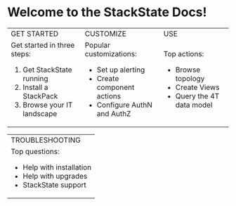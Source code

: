 # Welcome to the StackState Docs!

<table>
  <tbody>
    <tr>
      <td>GET STARTED</td>
      <td>CUSTOMIZE</td>
      <td>USE</td>
    </tr>
    <tr>
    <td>
    Get started in three steps:
      <ol>
        <li />Get StackState running
        <li />Install a StackPack
        <li />Browse your IT landscape
      </ol>
    </td>
    <td>
    Popular customizations:
      <ul>
        <li />Set up alerting
        <li />Create component actions
        <li />Configure AuthN and AuthZ
      </ul>
    </td>
    <td>
    Top actions:
      <ul>
        <li />Browse topology
        <li />Create Views
        <li />Query the 4T data model
      </ul>
    </td>
    </tr>
    </tbody>
  </table>

<table>
  <tbody>
    <tr>
    <td>TROUBLESHOOTING</td>
    </tr>
    <tr>
    <td>
    Top questions:
    <ul>
      <li />Help with installation
      <li />Help with upgrades
      <li />StackState support
    </ul>
    </td>
    </tr>

  </tbody>
</table>
